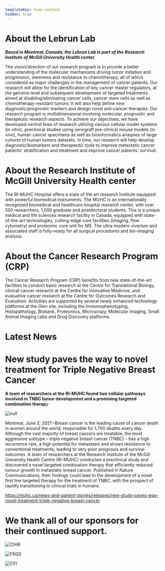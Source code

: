 ```yaml
---
templateKey: home-content
hidden: true
---
```

# About the Lebrun Lab

_**Based in Montréal, Canada, the Lebrun Lab is part of the Research Institute of McGill University Health center.**_

The vision/direction of our research program is to provide a better understanding of the molecular mechanisms driving tumor initiation and progression, stemness and resistance to chemotherapy, all of which considered as major challenges in the management of cancer patients. Our research will allow for the identification of key cancer master regulators, at the genome level and subsequent development of targeted treatments aimed at disabling/eliminating cancer cells, cancer stem cells as well as chemotherapy resistant tumors. It will also help define new diagnostic/prognostic markers and design novel anti-cancer therapies. Our research program is multidimensional involving molecular, prognostic and therapeutic research aspects. To achieve our objectives, we have developed central lines of research utilizing various cellular model systems (in vitro), preclinical studies using xenograft pre-clinical mouse models (in vivo), human cancer specimens as well as bioinformatics analyses of large cohorts of human tumors datasets. In time, our research will help develop diagnostic/biomarkers and therapeutic tools to improve metastatic cancer patients’ stratification and treatment and improve cancer patients’ survival. 

# About the Research Institute of McGill University Health center

The RI-MUHC Hospital offers a state of the art research institute equipped with powerful biomedical instruments. The MUHC is an internationally recognized biomedical and healthcare hospital research center, with over 500 researchers, 1,000 graduate and postdoctoral students. This is a unique medical and life sciences research facility in Canada, equipped with state-of-the-art technologies, cutting-edge core facilities (imaging, flow cytometry) and proteomic core unit for MS. The ultra-modern vivarium and associated staff is fully-ready for all surgical procedures and bio-imaging analysis.

# About the Cancer Research Program (CRP)

The Cancer Research Program (CRP) benefits from new state-of-the-art facilities to conduct basic research at the Centre for Translational Biology, clinical cancer research at the Centre for Innovative Medicine, and evaluative cancer research at the Centre for Outcomes Research and Evaluation. Activities are supported by several newly enhanced technology platforms at the Glen site, including the Immunophenotyping, Histopathology, Biobank, Proteomics, Microscopy, Molecular Imaging, Small Animal Imaging Labs and Drug Discovery platforms.

# Latest News

# **New study paves the way to novel treatment for Triple Negative Breast Cancer**

**A team of researchers at the RI-MUHC found two cellular pathways involved in TNBC tumor development and a promising targeted combination therap**y

![null](/img/screenshot-73-.png)

Montreal, June 2, 2021 –Breast cancer is the leading cause of cancer death in women around the world, responsible for 1,700 deaths every day. Although the vast majority of breast cancers are treatable, the most aggressive subtype – triple negative breast cancer (TNBC) – has a high recurrence rate, a high potential for metastasis and shows resistance to conventional treatments, leading to very poor prognosis and survival outcomes. A team of researchers at the Research Institute of the McGill University Health Centre (RI-MUHC) conducted a preclinical study and discovered a novel targeted combination therapy that efficiently reduced tumour growth in metastatic breast cancer. Published in Nature Communications, their findings could lead to the development of a novel first line targeted therapy for the treatment of TNBC, with the prospect of rapidly transitioning to clinical trials in humans.

<https://muhc.ca/news-and-patient-stories/releases/new-study-paves-way-novel-treatment-triple-negative-breast-cancer>



# We thank all of our sponsors for their continued support.

![CIHR](/img/cihr.jpg)

![FRQS](/img/frqs.jpg)

![CFI](/img/cfi.png)
